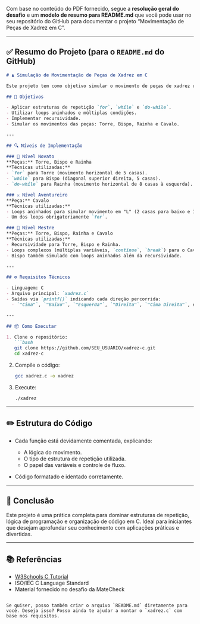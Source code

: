 Com base no conteúdo do PDF fornecido, segue a **resolução geral do desafio** e um **modelo de resumo para README.md** que você pode usar no seu repositório do GitHub para documentar o projeto “Movimentação de Peças de Xadrez em C”.

---

## ✅ Resumo do Projeto (para o `README.md` do GitHub)

````markdown
# ♟️ Simulação de Movimentação de Peças de Xadrez em C

Este projeto tem como objetivo simular o movimento de peças de xadrez utilizando estruturas de repetição e recursividade na linguagem C. O desafio é proposto em três níveis de dificuldade (Novato, Aventureiro e Mestre), com foco em aplicar conceitos fundamentais da programação.

## 📌 Objetivos

- Aplicar estruturas de repetição `for`, `while` e `do-while`.
- Utilizar loops aninhados e múltiplas condições.
- Implementar recursividade.
- Simular os movimentos das peças: Torre, Bispo, Rainha e Cavalo.

---

## 🔍 Níveis de Implementação

### 🧩 Nível Novato
**Peças:** Torre, Bispo e Rainha  
**Técnicas utilizadas:**  
- `for` para Torre (movimento horizontal de 5 casas).
- `while` para Bispo (diagonal superior direita, 5 casas).
- `do-while` para Rainha (movimento horizontal de 8 casas à esquerda).

### ⚔️ Nível Aventureiro
**Peça:** Cavalo  
**Técnicas utilizadas:**  
- Loops aninhados para simular movimento em "L" (2 casas para baixo e 1 para a esquerda).
- Um dos loops obrigatoriamente `for`.

### 🧠 Nível Mestre
**Peças:** Torre, Bispo, Rainha e Cavalo  
**Técnicas utilizadas:**  
- Recursividade para Torre, Bispo e Rainha.
- Loops complexos (múltiplas variáveis, `continue`, `break`) para o Cavalo (movimento 2 casas para cima e 1 para a direita).
- Bispo também simulado com loops aninhados além da recursividade.

---

## ⚙️ Requisitos Técnicos

- Linguagem: C
- Arquivo principal: `xadrez.c`
- Saídas via `printf()` indicando cada direção percorrida:
  - `"Cima"`, `"Baixo"`, `"Esquerda"`, `"Direita"`, `"Cima Direita"`, etc.

---

## 📦 Como Executar

1. Clone o repositório:
   ```bash
   git clone https://github.com/SEU_USUARIO/xadrez-c.git
   cd xadrez-c
````

2. Compile o código:

   ```bash
   gcc xadrez.c -o xadrez
   ```

3. Execute:

   ```bash
   ./xadrez
   ```

---

## ✏️ Estrutura do Código

* Cada função está devidamente comentada, explicando:

  * A lógica do movimento.
  * O tipo de estrutura de repetição utilizada.
  * O papel das variáveis e controle de fluxo.
* Código formatado e identado corretamente.

---

## 🚀 Conclusão

Este projeto é uma prática completa para dominar estruturas de repetição, lógica de programação e organização de código em C. Ideal para iniciantes que desejam aprofundar seu conhecimento com aplicações práticas e divertidas.

---

## 📚 Referências

* [W3Schools C Tutorial](https://www.w3schools.com/c/)
* ISO/IEC C Language Standard
* Material fornecido no desafio da MateCheck

```

Se quiser, posso também criar o arquivo `README.md` diretamente para você. Deseja isso? Posso ainda te ajudar a montar o `xadrez.c` com base nos requisitos.
```
